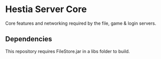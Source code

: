 # Hestia Server Core

Core features and networking required by the file, game & login servers.

## Dependencies

This repository requires FileStore.jar in a libs folder to build.